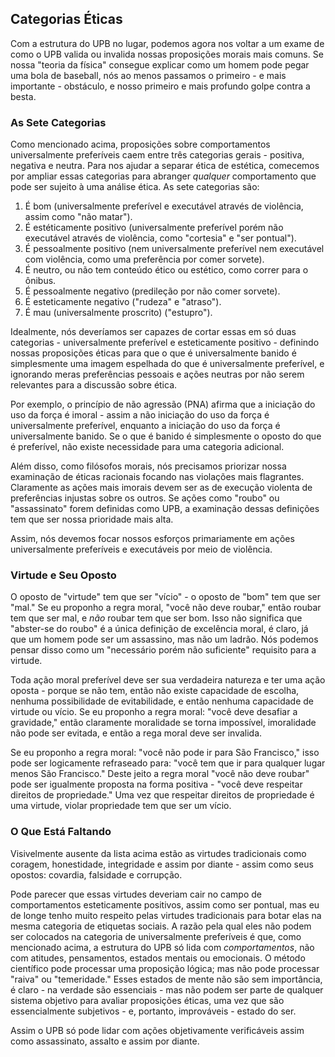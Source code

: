 ## Categorias Éticas

Com a estrutura do UPB no lugar, podemos agora nos voltar a um exame de como o UPB valida ou invalida nossas proposições morais mais comuns. Se nossa "teoria da física" consegue explicar como um homem pode pegar uma bola de baseball, nós ao menos passamos o primeiro - e mais importante - obstáculo, e nosso primeiro e mais profundo golpe contra a besta.

### As Sete Categorias

Como mencionado acima, proposições sobre comportamentos universalmente preferíveis caem entre três categorias gerais - positiva, negativa e neutra. Para nos ajudar a separar ética de estética, comecemos por ampliar essas categorias para abranger *qualquer* comportamento que pode ser sujeito à uma análise ética. As sete categorias são:

1. É bom (universalmente preferível e executável através de violência, assim como "não matar").
2. É estéticamente positivo (universalmente preferível porém não executável através de violência, como "cortesia" e "ser pontual").
3. É pessoalmente positivo (nem universalmente preferível nem executável com violência, como uma preferência por comer sorvete).
4. É neutro, ou não tem conteúdo ético ou estético, como correr para o ônibus.
5. É pessoalmente negativo (predileção por não comer sorvete).
6. É esteticamente negativo ("rudeza" e "atraso").
7. É mau (universalmente proscrito) ("estupro").

Idealmente, nós deveríamos ser capazes de cortar essas em só duas categorias - universalmente preferível e esteticamente positivo - definindo nossas proposições éticas para que o que é universalmente banido é simplesmente uma imagem espelhada do que é universalmente preferível, e ignorando meras preferências pessoais e ações neutras por não serem relevantes para a discussão sobre ética.

Por exemplo, o princípio de não agressão (PNA) afirma que a iniciação do uso da força é imoral - assim a não iniciação do uso da força é universalmente preferível, enquanto a iniciação do uso da força é universalmente banido. Se o que é banido é simplesmente o oposto do que é preferível, não existe necessidade para uma categoria adicional.

Além disso, como filósofos morais, nós precisamos priorizar nossa examinação de éticas racionais focando nas violações mais flagrantes. Claramente as ações mais imorais devem ser as de execução violenta de preferências injustas sobre os outros. Se ações como "roubo" ou "assassinato" forem definidas como UPB, a examinação dessas definições tem que ser nossa prioridade mais alta.

Assim, nós devemos focar nossos esforços primariamente em ações universalmente preferíveis e executáveis por meio de violência.

### Virtude e Seu Oposto

O oposto de "virtude" tem que ser "vício" - o oposto de "bom" tem que ser "mal." Se eu proponho a regra moral, "você não deve roubar," então roubar tem que ser mal, e *não* roubar tem que ser bom. Isso não significa que "abster-se do roubo" é a única definição de excelência moral, é claro, já que um homem pode ser um assassino, mas não um ladrão. Nós podemos pensar disso como um "necessário porém não suficiente" requisito para a virtude.

Toda ação moral preferível deve ser sua verdadeira natureza e ter uma ação oposta - porque se não tem, então não existe capacidade de escolha, nenhuma possibilidade de evitabilidade, e então nenhuma capacidade de virtude ou vício. Se eu proponho a regra moral: "você deve desafiar a gravidade," então claramente moralidade se torna impossível, imoralidade não pode ser evitada, e então a rega moral deve ser invalida.

Se eu proponho a regra moral: "você não pode ir para São Francisco," isso pode ser logicamente refraseado para: "você tem que ir para qualquer lugar menos São Francisco." Deste jeito a regra moral "você não deve roubar" pode ser igualmente proposta na forma positiva - "você deve respeitar direitos de propriedade." Uma vez que respeitar direitos de propriedade é uma virtude, violar propriedade tem que ser um vício.

### O Que Está Faltando

Visivelmente ausente da lista acima estão as virtudes tradicionais como coragem, honestidade, integridade e assim por diante - assim como seus opostos: covardia, falsidade e corrupção.

Pode parecer que essas virtudes deveriam cair no campo de comportamentos esteticamente positivos, assim como ser pontual, mas eu de longe tenho muito respeito pelas virtudes tradicionais para botar elas na mesma categoria de etiquetas sociais. A razão pela qual eles não podem ser colocados na categoria de universalmente preferíveis é que, como mencionado acima, a estrutura do UPB só lida com *comportamentos*, não com atitudes, pensamentos, estados mentais ou emocionais. O método científico pode processar uma proposição lógica; mas não pode processar "raiva" ou "temeridade." Esses estados de mente não são sem importância, é claro - na verdade são essenciais - mas não podem ser parte de qualquer sistema objetivo para avaliar proposições éticas, uma vez que são essencialmente subjetivos - e, portanto, improváveis - estado do ser.

Assim o UPB só pode lidar com ações objetivamente verificáveis assim como assassinato, assalto e assim por diante.

